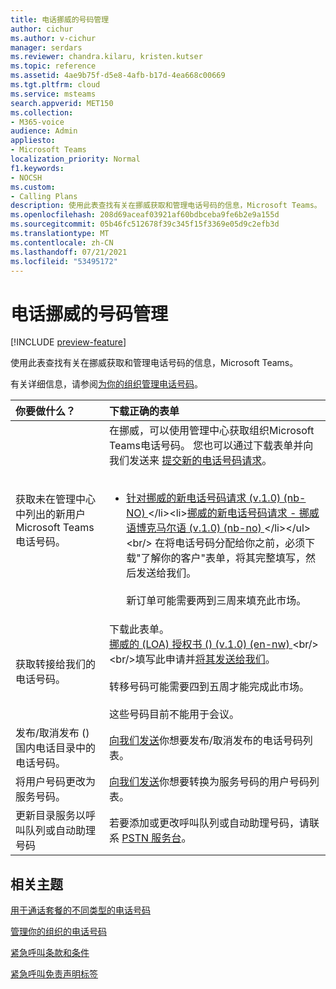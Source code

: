 ```yaml
---
title: 电话挪威的号码管理
author: cichur
ms.author: v-cichur
manager: serdars
ms.reviewer: chandra.kilaru, kristen.kutser
ms.topic: reference
ms.assetid: 4ae9b75f-d5e8-4afb-b17d-4ea668c00669
ms.tgt.pltfrm: cloud
ms.service: msteams
search.appverid: MET150
ms.collection:
- M365-voice
audience: Admin
appliesto:
- Microsoft Teams
localization_priority: Normal
f1.keywords:
- NOCSH
ms.custom:
- Calling Plans
description: 使用此表查找有关在挪威获取和管理电话号码的信息，Microsoft Teams。
ms.openlocfilehash: 208d69aceaf03921af60bdbceba9fe6b2e9a155d
ms.sourcegitcommit: 05b46fc512678f39c345f15f3369e05d9c2efb3d
ms.translationtype: MT
ms.contentlocale: zh-CN
ms.lasthandoff: 07/21/2021
ms.locfileid: "53495172"
---
```

# <a name="phone-number-management-for-norway"></a>电话挪威的号码管理

[!INCLUDE [preview-feature](../includes/preview-feature.md)]

使用此表查找有关在挪威获取和管理电话号码的信息，Microsoft Teams。
  
有关详细信息，请参阅[为你的组织管理电话号码](manage-phone-numbers-for-your-organization.md)。
  
|**你要做什么？**|**下载正确的表单**|
|:-----|:-----|
|获取未在管理中心中列出的新用户Microsoft Teams电话号码。<br/> |在挪威，可以使用管理中心获取组织Microsoft Teams电话号码。 您也可以通过下载表单并向我们发送来 [提交新的电话号码请求](mailto:ptneu@microsoft.com)。<br/><br/><ul><li>[针对挪威的新电话号码请求 (v.1.0)  (nb-NO) ](https://download.microsoft.com/download/3/9/a/39adb4f0-74b8-424d-8830-2a116b576bee/know-your-customer-for-norway-(v.1.0)-(nb-NO).pdf)</li><li>[挪威的新电话号码请求 - 挪威语博克马尔语 (v.1.0)  (nb-no) ](https://github.com/MicrosoftDocs/OfficeDocs-SkypeForBusiness/blob/live/Teams/downloads/new-number-request-forms/new-phone-number-request-for-the-united-states-(v.5.0)-(en-us).pdf?raw=true)</li></ul><br/> 在将电话号码分配给你之前，必须下载"了解你的客户"表单，将其完整填写，然后发送给我们。 <br/><br/>新订单可能需要两到三周来填充此市场。  |
|获取转接给我们的电话号码。<br/> | 下载此表单。 <br/>[挪威的 (LOA) 授权书 ()  (v.1.0)  (en-nw) ](https://download.microsoft.com/download/a/6/8/a68d6c80-daf5-4d40-ba6e-d0f99db1041b/letter-of-authorization-(loa)-for-finland-(all-numbers)-(v1.0)-(en-fi).pdf) <br/> <br/>填写此申请并[将其发送给我们](mailto:ptneu@microsoft.com)。 <br/><br/>转移号码可能需要四到五周才能完成此市场。<br/><br/> 这些号码目前不能用于会议。  |
|发布/取消发布 () 国内电话目录中的电话号码。  <br/> |[向我们发送](mailto:ptneu@microsoft.com)你想要发布/取消发布的电话号码列表。 <br/> |
|将用户号码更改为服务号码。  <br/> |[向我们发送](mailto:ptneu@microsoft.com)你想要转换为服务号码的用户号码列表。 <br/> |
|更新目录服务以呼叫队列或自动助理号码|若要添加或更改呼叫队列或自动助理号码，请联系 [PSTN 服务台](contact-pstn-service-desk.md)。 |
   
## <a name="related-topics"></a>相关主题

[用于通话套餐的不同类型的电话号码](../different-kinds-of-phone-numbers-used-for-calling-plans.md)

[管理你的组织的电话号码](manage-phone-numbers-for-your-organization.md)

[紧急呼叫条款和条件](../emergency-calling-terms-and-conditions.md)
  
[紧急呼叫免责声明标签](https://download.microsoft.com/download/a/8/0/a807c43d-2177-4fe0-8732-86b3784ae6e5/emergency-calling-label-(en-us)-(v.1.0).zip)
